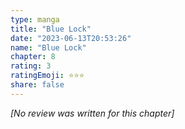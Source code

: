```yaml
---
type: manga
title: "Blue Lock"
date: "2023-06-13T20:53:26"
name: "Blue Lock"
chapter: 8
rating: 3
ratingEmoji: ⭐️⭐️⭐️
share: false
---
```


*[No review was written for this chapter]*
